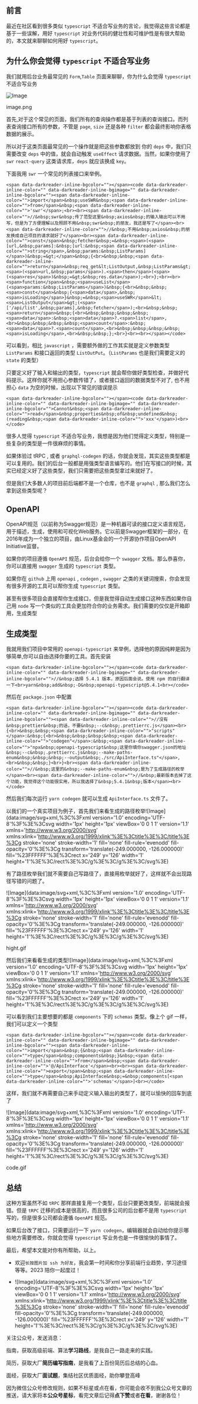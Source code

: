 ## 前言

最近在社区看到很多类似 `typescript` 不适合写业务的言论，我觉得这些言论都是基于一些误解，用好 `typescript` 对业务代码的健壮性和可维护性是有很大帮助的，本文就来聊聊如何用好 `typescript`。

## 为什么你会觉得 `typescript` 不适合写业务

我们就用后台业务最常见的 `Form`,`Table` 页面来聊聊，你为什么会觉得 `typescript` 不适合写业务

![Image](https://mmbiz.qpic.cn/mmbiz_png/lCQLg02gtibsJN20iaCjKCicyeQb0m3fA05YHoDibfjCXRo3KB1CUiaXibw3KLuR38GCFlDIp9jhAVaRh53ybsoPDwyg/640?wx_fmt=png&tp=webp&wxfrom=5&wx_lazy=1&wx_co=1)

image.png

首先,对于这个常见的页面，我们所有的查询操作都是基于列表的查询接口。而列表查询接口所有的参数，不管是 `page`, `size` 还是各种 `filter` 都会最终影响你表格数据的展示。

所以对于这类页面最常见的一个操作就是把这些参数都放到 你的 `deps` 中，我们只需要改变 `deps` 中的值，就会自动触发 `useEffect` 请求数据。当然，如果你使用了 `swr` `react-query` 这类请求库，`deps` 就应该换成 `key`。

下面我用 `swr` 一个常见的列表接口来举例。

```
<span data-darkreader-inline-bgcolor=""></span><code data-darkreader-inline-color="" data-darkreader-inline-bgimage="" data-darkreader-inline-bgcolor=""><span data-darkreader-inline-color="">import</span>&nbsp;useSWR&nbsp;<span data-darkreader-inline-color="">from</span>&nbsp;<span data-darkreader-inline-color="">'swr'</span>;<br><br><span data-darkreader-inline-color="">//&nbsp;swr&nbsp;传了范型这里&nbsp;axios&nbsp;的输入输出可以不用写，但是为了方便理解以及照顾不用&nbsp;swr&nbsp;的朋友，我还是写了</span><br><span data-darkreader-inline-color="">//&nbsp;不用&nbsp;axios&nbsp;的朋友换成自己项目的请求就好了</span><br><span data-darkreader-inline-color="">const</span>&nbsp;fetcher&nbsp;=&nbsp;<span>(<span>[url,&nbsp;params]:&nbsp;[url:&nbsp;<span data-darkreader-inline-color="">string</span>,&nbsp;params:&nbsp;ListParams]</span>)&nbsp;=&gt;</span>&nbsp;{<br>&nbsp;&nbsp;<span data-darkreader-inline-color="">return</span>&nbsp;req_get&lt;ListOutput,&nbsp;ListParams&gt;<span>(<span>url,&nbsp;params</span>).<span>then</span>(<span>(<span>res</span>)&nbsp;=&gt;&nbsp;res.data</span>);<br>};<br><br><span>function</span>&nbsp;<span>useList</span>(<span>params:&nbsp;ListParams</span>)&nbsp;{<br>&nbsp;&nbsp;<span>const</span>&nbsp;{<span>data</span>,&nbsp;<span>isLoading</span>}&nbsp;=&nbsp;<span>useSWR</span>&lt;<span>ListOutput</span>&gt;(<span>['/api/list',&nbsp;params],&nbsp;fetcher</span>);<br>&nbsp;&nbsp;<span>return</span>&nbsp;{<br>&nbsp;&nbsp;&nbsp;&nbsp;<span>data</span>:&nbsp;<span>data</span>?.<span>list</span>,<br>&nbsp;&nbsp;&nbsp;&nbsp;<span>count</span>:&nbsp;<span>data</span>?.<span>count</span>,<br>&nbsp;&nbsp;&nbsp;&nbsp;<span>isLoading</span>,<br>&nbsp;&nbsp;};<br>}<br><br></span></code>
```

可以看到，相比 `javascript` ，需要额外做的工作其实就是定义参数类型 `ListParams` 和接口返回的类型 `ListOutPut`。（`ListParams` 也是我们需要定义的 `state` 的类型）

只要定义好了输入和输出的类型，`typescript` 就会帮你做好类型检查，并做好代码提示。这样你就不用担心参数传错了，或者接口返回的数据类型不对了, 也不用担心 `data` 为空的时候，出现以下常见的错误提示

```
<span data-darkreader-inline-bgcolor=""></span><code data-darkreader-inline-color="" data-darkreader-inline-bgimage="" data-darkreader-inline-bgcolor="">Cannot&nbsp;<span data-darkreader-inline-color="">read</span>&nbsp;properties&nbsp;of&nbsp;undefined&nbsp;(reading&nbsp;<span data-darkreader-inline-color="">'xxx'</span>)<br></code>
```

很多人觉得 `typescript` 不适合写业务，我想是因为他们觉得定义类型，特别是一些复杂的类型是一件很麻烦的事情。

如果体验过 tRPC , 或者 `graphql-codegen` 的话，你就会发现，其实这些类型都是可以复用的。我们的后台一般都是用强类型语言编写的。他们在写接口的时候，其实已经定义好了这些类型，我们只需要把这些类型拿过来就好了。

但是我们大多数人的项目前后端都不是一个仓库，也不是 `graphql` , 那么我们怎么拿到这些类型呢？

## OpenAPI

OpenAPI规范（以前称为Swagger规范）是一种机器可读的接口定义语言规范，用于描述，生成，使用和可视化Web服务。它以前是Swagger框架的一部分，在2016年成为一个独立的项目，由Linux基金会的一个开源协作项目OpenAPI Initiative监督。

如果你的项目遵循 `OpenAPI` 规范，后台会给你一个 `swagger` 文档。那么恭喜你，你可以直接用 `swagger` 生成的 `typescript` 类型。

如果你在 `github` 上用 `openapi` , `codegen` , `swagger` 之类的关键词搜索，你会发现有很多开源的工具可以帮你生成 `typescript` 类型。

甚至有很多项目会直接帮你生成接口，但是我觉得自动生成接口这种东西如果你自己用 `node` 写一个类似的工具会更加符合你的业务需求。我们需要的仅仅是开箱即用，生成类型

## 生成类型

我就用我们项目中常用的 `openapi-typescript` 来举例，选择他的原因纯粹是因为够简单,你可以自由选择你要的工具。首先安装

```
<span data-darkreader-inline-bgcolor=""></span><code data-darkreader-inline-color="" data-darkreader-inline-bgimage="" data-darkreader-inline-bgcolor="">//&nbsp;选择 5.4.1 版本，原因后面会说。使用 npm 的自行翻译一下<br>yarn&nbsp;add&nbsp;-D&nbsp;openapi-typescript@5.4.1<br></code>
```

然后在 `package.json` 中配置

```
<span data-darkreader-inline-bgcolor=""></span><code data-darkreader-inline-color="" data-darkreader-inline-bgimage="" data-darkreader-inline-bgcolor=""><span data-darkreader-inline-color="">//没有&nbsp;prettier&nbsp;的话，不要&nbsp;--c&nbsp;.prettierrc.js</span><br>{<br>&nbsp;&nbsp;<span data-darkreader-inline-color="">"scripts"</span>:&nbsp;{<br>&nbsp;&nbsp;&nbsp;&nbsp;<span data-darkreader-inline-color="">"codegen"</span>:&nbsp;<span data-darkreader-inline-color="">"npx&nbsp;openapi-typescript&nbsp;这里你填你swagger.json的地址&nbsp;--c&nbsp;.prettierrc.js&nbsp;--make-paths-enum&nbsp;&nbsp;&nbsp;--output&nbsp;./src/ApiInterface.ts"</span>,<br>&nbsp;&nbsp;}<br>}<br><span data-darkreader-inline-color="">//&nbsp;这里的&nbsp;--make-paths-enum&nbsp;是为了生成路径的枚举</span><br><span data-darkreader-inline-color="">//&nbsp;最新版本去掉了这个功能，我觉得这个功能很实用，所以我选择了&nbsp;5.4.1&nbsp;版本</span><br></code>
```

然后我们每次运行 `yarn codegen` 就可以生成 `ApiInterface.ts` 文件了。

以我们的一个真实项目为例子，首先我们来看生成的路径枚举![Image](data:image/svg+xml,%3C%3Fxml version='1.0' encoding='UTF-8'%3F%3E%3Csvg width='1px' height='1px' viewBox='0 0 1 1' version='1.1' xmlns='http://www.w3.org/2000/svg' xmlns:xlink='http://www.w3.org/1999/xlink'%3E%3Ctitle%3E%3C/title%3E%3Cg stroke='none' stroke-width='1' fill='none' fill-rule='evenodd' fill-opacity='0'%3E%3Cg transform='translate(-249.000000, -126.000000)' fill='%23FFFFFF'%3E%3Crect x='249' y='126' width='1' height='1'%3E%3C/rect%3E%3C/g%3E%3C/g%3E%3C/svg%3E)

有了路径枚举我们就不需要自己写路径了，直接用枚举就好了，这样就不会出现路径写错的问题了。

![Image](data:image/svg+xml,%3C%3Fxml version='1.0' encoding='UTF-8'%3F%3E%3Csvg width='1px' height='1px' viewBox='0 0 1 1' version='1.1' xmlns='http://www.w3.org/2000/svg' xmlns:xlink='http://www.w3.org/1999/xlink'%3E%3Ctitle%3E%3C/title%3E%3Cg stroke='none' stroke-width='1' fill='none' fill-rule='evenodd' fill-opacity='0'%3E%3Cg transform='translate(-249.000000, -126.000000)' fill='%23FFFFFF'%3E%3Crect x='249' y='126' width='1' height='1'%3E%3C/rect%3E%3C/g%3E%3C/g%3E%3C/svg%3E)

hight.gif

然后我们来看看生成的类型![Image](data:image/svg+xml,%3C%3Fxml version='1.0' encoding='UTF-8'%3F%3E%3Csvg width='1px' height='1px' viewBox='0 0 1 1' version='1.1' xmlns='http://www.w3.org/2000/svg' xmlns:xlink='http://www.w3.org/1999/xlink'%3E%3Ctitle%3E%3C/title%3E%3Cg stroke='none' stroke-width='1' fill='none' fill-rule='evenodd' fill-opacity='0'%3E%3Cg transform='translate(-249.000000, -126.000000)' fill='%23FFFFFF'%3E%3Crect x='249' y='126' width='1' height='1'%3E%3C/rect%3E%3C/g%3E%3C/g%3E%3C/svg%3E)

可以看到我们主要想要的都是 `components` 下的 `schemas` 类型。像上个 gif 一样，我们可以定义一个类型

```
<span data-darkreader-inline-bgcolor=""></span><code data-darkreader-inline-color="" data-darkreader-inline-bgimage="" data-darkreader-inline-bgcolor=""><span data-darkreader-inline-color="">import</span>&nbsp;{&nbsp;<span data-darkreader-inline-color="">type</span>&nbsp;components&nbsp;}&nbsp;<span data-darkreader-inline-color="">from</span>&nbsp;<span data-darkreader-inline-color="">'@/ApiInterface'</span><br><br><span data-darkreader-inline-color="">export</span>&nbsp;<span data-darkreader-inline-color="">type</span>&nbsp;ApiInterface&nbsp;=&nbsp;components[<span data-darkreader-inline-color="">'schemas'</span>]<br></code>
```

这样，我们就不再需要自己来手动定义输入输出的类型了，就可以愉快的回车到底了

![Image](data:image/svg+xml,%3C%3Fxml version='1.0' encoding='UTF-8'%3F%3E%3Csvg width='1px' height='1px' viewBox='0 0 1 1' version='1.1' xmlns='http://www.w3.org/2000/svg' xmlns:xlink='http://www.w3.org/1999/xlink'%3E%3Ctitle%3E%3C/title%3E%3Cg stroke='none' stroke-width='1' fill='none' fill-rule='evenodd' fill-opacity='0'%3E%3Cg transform='translate(-249.000000, -126.000000)' fill='%23FFFFFF'%3E%3Crect x='249' y='126' width='1' height='1'%3E%3C/rect%3E%3C/g%3E%3C/g%3E%3C/svg%3E)

code.gif

## 总结

这种方案虽然不如 `tRPC` 那样直接复用一个类型，后台只要更改类型，前端就会报错。但是 `tRPC` 迁移的成本是很高的，而且很多公司的后台都不是用 `typescript` 写的，但是很多公司都会遵循 `OpenAPI` 规范。

如果后台改了接口，只需要运行一下 `yarn codegen`，编辑器就会自动给你提示哪些地方需要修改，你就会觉得 `typescript` 写业务也是一件很愉快的事情了。

最后，希望本文能对你有所帮助，以上。

-   欢迎`长按图片加 ssh 为好友`，我会第一时间和你分享前端行业趋势，学习途径等等。2023 陪你一起度过！
    

-   ![Image](data:image/svg+xml,%3C%3Fxml version='1.0' encoding='UTF-8'%3F%3E%3Csvg width='1px' height='1px' viewBox='0 0 1 1' version='1.1' xmlns='http://www.w3.org/2000/svg' xmlns:xlink='http://www.w3.org/1999/xlink'%3E%3Ctitle%3E%3C/title%3E%3Cg stroke='none' stroke-width='1' fill='none' fill-rule='evenodd' fill-opacity='0'%3E%3Cg transform='translate(-249.000000, -126.000000)' fill='%23FFFFFF'%3E%3Crect x='249' y='126' width='1' height='1'%3E%3C/rect%3E%3C/g%3E%3C/g%3E%3C/svg%3E)
    

关注公众号，发送消息：

指南，获取高级前端、算法**学习路线**，是我自己一路走来的实践。

简历，获取大厂**简历编写指南**，是我看了上百份简历后总结的心血。

面经，获取大厂**面试题**，集结社区优质面经，助你攀登高峰

因为微信公众号修改规则，如果不标星或点在看，你可能会收不到我公众号文章的推送，请大家将本**公众号星标**，看完文章后记得**点下赞**或者**在看**，谢谢各位！